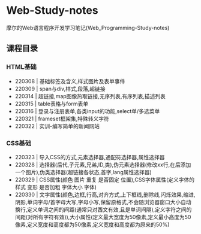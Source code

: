 # Web-Study-notes
摩尔的Web语言程序开发学习笔记(Web_Programming-Study-notes)

## 课程目录
### HTML基础
* 220308 | 基础标签及含义,样式图片及表单事件
* 220309 | span与div,样式,段落,超链接
* 220314 | 超链接,map图像热取链接,无序列表,有序列表,描述列表
* 220315 | table表格与form表单
* 220316 | 登录与注册表单,各类input的功能,select单/多选菜单
* 220321 | frameset框架集,特殊转义字符
* 220322 | 实训-编写简单的新闻网站
### CSS基础
* 220323 | 导入CSS的方式,元素选择器,通配符选择器,属性选择器
* 220328 | 选择器(后代,子元素,兄弟,ID,类),伪元素选择器(修改xx行,在后添加一个图片),伪类选择器(超链接各状态,首字,lang属性选择器)
* 220329 | CSS属性(颜色 图片 重复 是否固定 位置),CSS字体属性(定义字体的样式 变形 是否加粗 字体大小 字体)
* 220330 | 文字属性(颜色,边框,行高,对齐方式,上下框线,删除线,闪烁效果,缩进,阴影,单词字母/首字母大写,字母小写,保留原格式,不会随浏览器窗口大小自动换行,定义单词之间的间距(通常只对西文有效,且是单词间隔),定义字符之间的间距(对所有字符有效)),大小属性(定义最大宽度为50像素,定义最小高度为50像素,定义宽度和高度都为50像素,定义宽度和高度都为原来的50%)